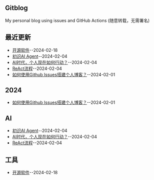 ## Gitblog
My personal blog using issues and GitHub Actions (随意转载，无需署名)

## 最近更新
- [开源软件](https://github.com/humyna/gitblog/issues/5)--2024-02-18
- [初识AI Agent](https://github.com/humyna/gitblog/issues/4)--2024-02-04
- [AI时代，个人现在如何行动？](https://github.com/humyna/gitblog/issues/3)--2024-02-04
- [ReAct流程](https://github.com/humyna/gitblog/issues/2)--2024-02-04
- [如何使用Github Issues搭建个人博客？](https://github.com/humyna/gitblog/issues/1)--2024-02-01
## 2024
- [如何使用Github Issues搭建个人博客？](https://github.com/humyna/gitblog/issues/1)--2024-02-01
## AI
- [初识AI Agent](https://github.com/humyna/gitblog/issues/4)--2024-02-04
- [AI时代，个人现在如何行动？](https://github.com/humyna/gitblog/issues/3)--2024-02-04
- [ReAct流程](https://github.com/humyna/gitblog/issues/2)--2024-02-04
## 工具
- [开源软件](https://github.com/humyna/gitblog/issues/5)--2024-02-18

